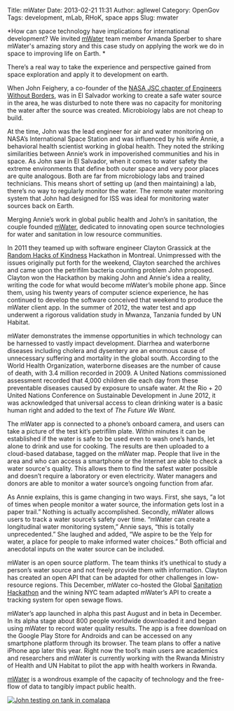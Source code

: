 Title: mWater
Date: 2013-02-21 11:31
Author: agllewel
Category: OpenGov
Tags: development, mLab, RHoK, space apps
Slug: mwater

*How can space technology have implications for international
development? We invited [mWater][] team member Amanda Sperber to share
mWater's amazing story and this case study on applying the work we do in
space to improving life on Earth. *

There’s a real way to take the experience and perspective gained from
space exploration and apply it to development on earth.

When John Feighery, a co-founder of the [NASA JSC chapter of Engineers
Without Borders][], was in El Salvador working to create a safe water
source in the area, he was disturbed to note there was no capacity for
monitoring the water after the source was created. Microbiology labs are
not cheap to build.

At the time, John was the lead engineer for air and water monitoring on
NASA’s International Space Station and was influenced by his wife Annie,
a behavioral health scientist working in global health. They noted the
striking similarities between Annie’s work in impoverished communities
and his in space. As John saw in El Salvador, when it comes to water
safety the extreme environments that define both outer space and very
poor places are quite analogous. Both are far from microbiology labs and
trained technicians. This means short of setting up (and then
maintaining) a lab, there’s no way to regularly monitor the water. The
remote water monitoring system that John had designed for ISS was ideal
for monitoring water sources back on Earth.

Merging Annie’s work in global public health and John’s in sanitation,
the couple founded [mWater][], dedicated to innovating open source
technologies for water and sanitation in low resource communities.

In 2011 they teamed up with software engineer Clayton Grassick at the
[Random Hacks of Kindness][] Hackathon in Montreal. Unimpressed with the
issues originally put forth for the weekend, Clayton searched the
archives and came upon the petrifilm bacteria counting problem John
proposed. Clayton won the Hackathon by making John and Annie's idea a
reality, writing the code for what would become mWater’s mobile phone
app. Since them, using his twenty years of computer science experience,
he has continued to develop the software conceived that weekend to
produce the mWater client app. In the summer of 2012, the water test and
app underwent a rigorous validation study in Mwanza, Tanzania funded by
UN Habitat.

mWater demonstrates the immense opportunities in which technology can be
harnessed to vastly impact development. Diarrhea and waterborne diseases
including cholera and dysentery are an enormous cause of unnecessary
suffering and mortality in the global south. According to the World
Health Organization, waterborne diseases are the number of cause of
death, with 3.4 million recorded in 2009. A United Nations commissioned
assessment recorded that 4,000 children die each day from these
preventable diseases caused by exposure to unsafe water. At the Rio + 20
United Nations Conference on Sustainable Development in June 2012, it
was acknowledged that universal access to clean drinking water is a
basic human right and added to the text of *The Future We Want.*

The mWater app is connected to a phone’s onboard camera, and users can
take a picture of the test kit’s petrifilm plate. Within minutes it can
be established if the water is safe to be used even to wash one’s hands,
let alone to drink and use for cooking. The results are then uploaded to
a cloud-based database, tagged on the mWater map. People that live in
the area and who can access a smartphone or the Internet are able to
check a water source's quality. This allows them to find the safest
water possible and doesn’t require a laboratory or even electricity.
Water managers and donors are able to monitor a water source’s ongoing
function from afar.

As Annie explains, this is game changing in two ways. First, she says,
“a lot of times when people monitor a water source, the information gets
lost in a paper trail.” Nothing is actually accomplished. Secondly,
mWater allows users to track a water source’s safety over time. “mWater
can create a longitudinal water monitoring system,” Annie says, “this is
totally unprecedented.” She laughed and added, “We aspire to be the Yelp
for water, a place for people to make informed water choices.” Both
official and anecdotal inputs on the water source can be included.

mWater is an open source platform. The team thinks it’s unethical to
study a person’s water source and not freely provide them with
information. Clayton has created an open API that can be adapted for
other challenges in low-resource regions. This December, mWater
co-hosted the Global [Sanitation Hackathon][] and the wining NYC team
adapted mWater’s API to create a tracking system for open sewage flows.

mWater’s app launched in alpha this past August and in beta in December.
In its alpha stage about 800 people worldwide downloaded it and began
using mWater to record water quality results. The app is a free download
on the Google Play Store for Androids and can be accessed on any
smartphone platform through its browser. The team plans to offer a
native iPhone app later this year. Right now the tool’s main users are
academics and researchers and mWater is currently working with the
Rwanda Ministry of Health and UN Habitat to pilot the app with health
workers in Rwanda.

[mWater][] is a wondrous example of the capacity of technology and the
free-flow of data to tangibly impact public health.

[![John testing on tank in comalapa][]][John testing on tank in
comalapa]

  [mWater]: http://mwater.co/
  [NASA JSC chapter of Engineers Without Borders]: http://www.ewb-jsc.org/
  [Random Hacks of Kindness]: http://www.rhok.org/
  [Sanitation Hackathon]: http://www.sanitationhackathon.org/
  [John testing on tank in comalapa]: http://open.nasa.gov/wp-content/uploads/2013/02/John-testing-on-tank-in-comalapa.jpeg
